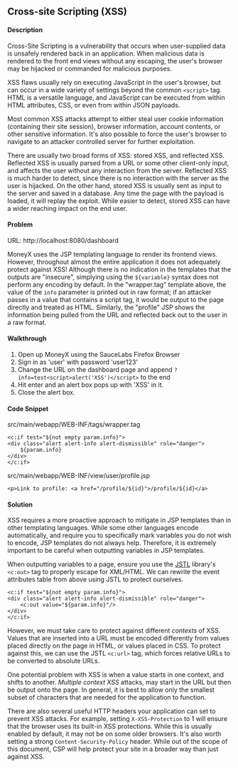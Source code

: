 ## Cross-site Scripting (XSS)

#### Description

Cross-Site Scripting is a vulnerability that occurs when user-supplied data is unsafely rendered back in an application. When malicious data is rendered to the front end views without any escaping, the user's browser may be hijacked or commanded for malicious purposes.

XSS flaws usually rely on executing JavaScript in the user's browser, but can occur in a wide variety of settings beyond the common ```<script>``` tag. HTML is a versatile language, and JavaScript can be executed from within HTML attributes, CSS, or even from within JSON payloads.

Most common XSS attacks attempt to either steal user cookie information (containing their site session), browser information, account contents, or other sensitive information. It's also possible to force the user's browser to navigate to an attacker controlled server for further exploitation.

There are usually two broad forms of XSS: stored XSS, and reflected XSS. Reflected XSS is usually parsed from a URL or some other client-only input, and affects the user without any interaction from the server. Reflected XSS is much harder to detect, since there is no interaction with the server as the user is hijacked. On the other hand, stored XSS is usually sent as input to the server and saved in a database. Any time the page with the payload is loaded, it will replay the exploit. While easier to detect, stored XSS can have a wider reaching impact on the end user.


#### Problem
URL: http://localhost:8080/dashboard

MoneyX uses the JSP templating language to render its frontend views. However, throughout almost the entire application it does not adequately protect against XSS! Although there is no indication in the templates that the outputs are "insecure", simplying using the ```${variable}``` syntax does not perform any encoding by default. In the "wrapper.tag" template above, the value of the ```info``` parameter is printed out in raw format; if an attacker passes in a value that contains a script tag, it would be output to the page directly and treated as HTML. Similarly, the "profile" JSP shows the information being pulled from the URL and reflected back out to the user in a raw format.

#### Walkthrough
1. Open up MoneyX using the SauceLabs Firefox Browser
2. Sign in as 'user' with password 'user123'
3. Change the URL on the dashboard page and append ```?info=test<script>alert('XSS')</script>``` to the end 
4. Hit enter and an alert box pops up with 'XSS' in it.
5. Close the alert box.

#### Code Snippet
src/main/webapp/WEB-INF/tags/wrapper.tag

```
<c:if test="${not empty param.info}">
<div class="alert alert-info alert-dismissible" role="danger">
	${param.info}
</div>
</c:if>
```
src/main/webapp/WEB-INF/view/user/profile.jsp

```
<p>Link to profile: <a href="/profile/${id}">/profile/${id}</a>
```
#### Solution

XSS requires a more proactive approach to mitigate in JSP templates than in other templating languages. While some other languages encode automatically, and require you to specifically mark variables you do not wish to encode, JSP templates do not always help. Therefore, it is extremely important to be careful when outputting variables in JSP templates.

When outputting variables to a page, ensure you use the [JSTL](https://jstl.java.net/) library's ```<c:out>``` tag to properly escape for XML/HTML. We can rewrite the event attributes table from above using JSTL to protect ourselves.

```
<c:if test="${not empty param.info}">
<div class="alert alert-info alert-dismissible" role="danger">
	<c:out value="${param.info}"/>
</div>
</c:if>
```

However, we must take care to protect against different *contexts* of XSS. Values that are inserted into a URL must be encoded differently from values placed directly on the page in HTML, or values placed in CSS. To protect against this, we can use the JSTL ```<c:url>``` tag, which forces relative URLs to be converted to absolute URLs.

One potential problem with XSS is when a value starts in one context, and shifts to another. *Multiple context XSS* attacks, may start in the URL but then be output onto the page. In general, it is best to allow only the smallest subset of characters that are needed for the application to function.

There are also several useful HTTP headers your application can set to prevent XSS attacks. For example, setting ```X-XSS-Protection``` to 1 will ensure that the browser uses its built-in XSS protections. While this is usually enabled by default, it may not be on some older browsers. It's also worth setting a strong ```Content-Security-Policy``` header. While out of the scope of this document, CSP will help protect your site in a broader way than just against XSS.
